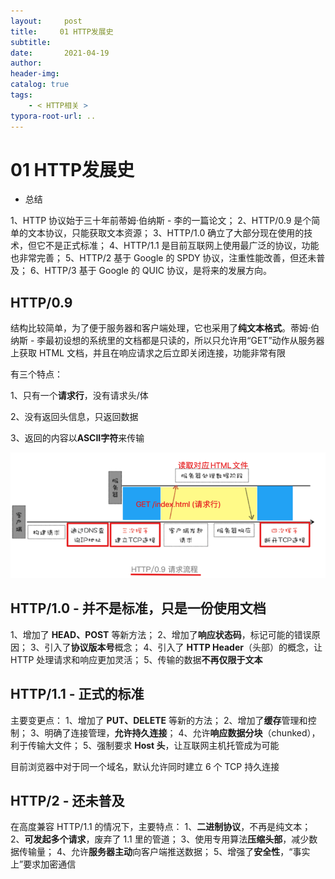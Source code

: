 ```yaml
---
layout:     post
title:     01 HTTP发展史
subtitle:  
date:       2021-04-19
author:     
header-img: 
catalog: true
tags:
    - < HTTP相关 >
typora-root-url: ..
---
```



# 01 HTTP发展史

- 总结

1、HTTP 协议始于三十年前蒂姆·伯纳斯 - 李的一篇论文；
2、HTTP/0.9 是个简单的文本协议，只能获取文本资源；
3、HTTP/1.0 确立了大部分现在使用的技术，但它不是正式标准；
4、HTTP/1.1 是目前互联网上使用最广泛的协议，功能也非常完善；
5、HTTP/2 基于 Google 的 SPDY 协议，注重性能改善，但还未普及；
6、HTTP/3 基于 Google 的 QUIC 协议，是将来的发展方向。

## HTTP/0.9
结构比较简单，为了便于服务器和客户端处理，它也采用了**纯文本格式**。蒂姆·伯纳斯 - 李最初设想的系统里的文档都是只读的，所以只允许用“GET”动作从服务器上获取 HTML 文档，并且在响应请求之后立即关闭连接，功能非常有限

有三个特点：

1、只有一个**请求行**，没有请求头/体

2、没有返回头信息，只返回数据

3、返回的内容以**ASCII字符**来传输

<img src="/../img/assets_2019/image-20210506174306712.png" alt="image-20210506174306712" style="zoom:80%;" />

## HTTP/1.0 - 并不是标准，只是一份使用文档
1、增加了 **HEAD、POST** 等新方法；
2、增加了**响应状态码**，标记可能的错误原因；
3、引入了**协议版本号**概念；
4、引入了 **HTTP Header**（头部）的概念，让 HTTP 处理请求和响应更加灵活；
5、传输的数据**不再仅限于文本**

## HTTP/1.1 -  正式的标准
主要变更点：
1、增加了 **PUT、DELETE** 等新的方法；
2、增加了**缓存**管理和控制；
3、明确了连接管理，**允许持久连接**；
4、允许**响应数据分块**（chunked），利于传输大文件；
5、强制要求 **Host 头**，让互联网主机托管成为可能

目前浏览器中对于同一个域名，默认允许同时建立 6 个 TCP 持久连接

## HTTP/2 - 还未普及
在高度兼容 HTTP/1.1 的情况下，主要特点：
1、**二进制协议**，不再是纯文本；
2、**可发起多个请求**，废弃了 1.1 里的管道；
3、使用专用算法**压缩头部**，减少数据传输量；
4、允许**服务器主动**向客户端推送数据；
5、增强了**安全性**，“事实上”要求加密通信
